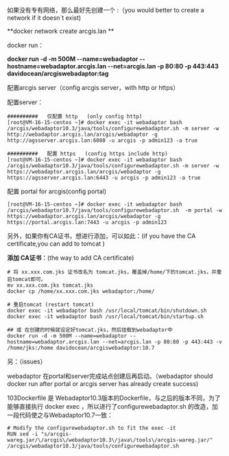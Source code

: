 如果没有专有网络，那么最好先创建一个 :（you would better to create a network if it doesn`t exist)

**docker network create arcgis.lan **



docker run：

**docker run -d -m 500M --name=webadaptor --hostname=webadaptor.arcgis.lan --net=arcgis.lan -p 80:80 -p 443:443 davidocean/arcgiswebadaptor:tag**



配置arcgis server（config arcgis server，with http or https）

配置server：

~~~shell
##########   仅配置 http   (only config http)
[root@VM-16-15-centos ~]# docker exec -it webadaptor bash /arcgis/webadaptor10.3/java/tools/configurewebadaptor.sh -m server -w http://webadaptor.arcgis.lan/arcgis/webadaptor -g http://agsserver.arcgis.lan:6080 -u arcgis -p admin123 -a true

##########   配置 https   (config https include http)
[root@VM-16-15-centos ~]# docker exec -it webadaptor bash /arcgis/webadaptor10.3/java/tools/configurewebadaptor.sh -m server -w https://webadaptor.arcgis.lan/arcgis/webadaptor -g https://agsserver.arcgis.lan:6443 -u arcgis -p admin123 -a true
~~~

配置 portal for arcgis(config portal)

~~~shell
[root@VM-16-15-centos ~]# docker exec -it webadaptor bash /arcgis/webadaptor10.7/java/tools/configurewebadaptor.sh  -m portal -w https://webadaptor.arcgis.lan/arcgis/webadaptor -g https://portal.arcgis.lan:7443 -u arcgis -p admin123
~~~

另外，如果你有CA证书，想进行添加，可以如此：(if you have the CA certificate,you can add to tomcat )

**添加 CA证书**：(the way to add CA certificate)

~~~shell
# 将 xx.xxx.com.jks 证书改名为 tomcat.jks，覆盖掉/home/下的tomcat.jks，并重启tomcat即可。
mv xx.xxx.com.jks tomcat.jks
docker cp /home/xx.xxx.com.jks webadaptor:/home/

# 重启tomcat (restart tomcat)
docker exec -it webadaptor bash /usr/local/tomcat/bin/shutdown.sh
docker exec -it webadaptor bash /usr/local/tomcat/bin/startup.sh

## 或 在创建的时候就设定好tomcat.jks，然后挂载到webadaptor中
docker run -d -m 500M --name=webadaptor --hostname=webadaptor.arcgis.lan --net=arcgis.lan -p 80:80 -p 443:443 -v /home/jks:/home davidocean/arcgiswebadaptor:10.7
~~~



另：（issues）

webadaptor 在portal和server完成站点创建后再启动。（webadaptor should docker run after portal or arcgis server has already create success)



103Dockerfile 是 Webadaptor10.3版本的Dockerfile，与之后的版本不同，为了能够直接执行 docker exec ，所以进行了configurewebadaptor.sh 的改造，加一段代码使之与Webadaptor10.7一致：

~~~shell
# Modify the configurewebadaptor.sh to fit the exec -it
RUN sed -i "s/arcgis-wareg.jar/\/arcgis\/webadaptor10.3\/java\/tools\/arcgis-wareg.jar/"  /arcgis/webadaptor10.3/java/tools/configurewebadaptor.sh
~~~




